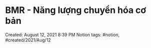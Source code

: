 # BMR - Năng lượng chuyển hóa cơ bản

Created: August 12, 2021 8:39 PM
Notion tags: #notion, #created/2021/Aug/12